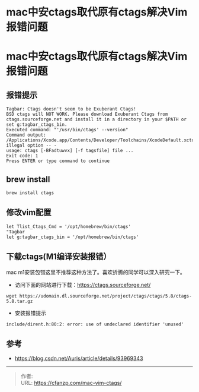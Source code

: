 # mac中安ctags取代原有ctags解决Vim报错问题


<!--more-->
# mac中安ctags取代原有ctags解决Vim报错问题
## 报错提示
```
Tagbar: Ctags doesn't seem to be Exuberant Ctags!
BSD ctags will NOT WORK. Please download Exuberant Ctags from ctags.sourceforge.net and install it in a directory in your $PATH or set g:tagbar_ctags_bin.
Executed command: "'/usr/bin/ctags' --version"
Command output:
/Applications/Xcode.app/Contents/Developer/Toolchains/XcodeDefault.xctoolchain/usr/bin/ctags: illegal option -- -
usage: ctags [-BFadtuwvx] [-f tagsfile] file ...
Exit code: 1
Press ENTER or type command to continue

```

## brew install
```shell
brew install ctags
```

## 修改vim配置
```vim
let Tlist_Ctags_Cmd = '/opt/homebrew/bin/ctags'
"Tagbar
let g:tagbar_ctags_bin = '/opt/homebrew/bin/ctags'
```

## 下载ctags(M1编译安装报错）
mac m1安装包错这里不推荐这种方法了。喜欢折腾的同学可以深入研究一下。
- 访问下面的网站进行下载：https://ctags.sourceforge.net/
```
wget https://udomain.dl.sourceforge.net/project/ctags/ctags/5.8/ctags-5.8.tar.gz
```
- 安装报错提示
```shell
include/dirent.h:80:2: error: use of undeclared identifier 'unused'
```

## 参考
- https://blog.csdn.net/Auris/article/details/93969343



---

> 作者:   
> URL: https://cfanzp.com/mac-vim-ctags/  

